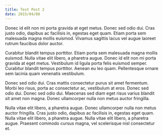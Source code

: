 ```yaml
---
title: Test Post 2
date: 2015/04/08
---
```


Donec id elit non mi porta gravida at eget metus. Donec sed odio dui. Cras justo odio, dapibus ac facilisis in, egestas eget quam. Etiam porta sem malesuada magna mollis euismod. Vivamus sagittis lacus vel augue laoreet rutrum faucibus dolor auctor.

Curabitur blandit tempus porttitor. Etiam porta sem malesuada magna mollis euismod. Nulla vitae elit libero, a pharetra augue. Donec id elit non mi porta gravida at eget metus. Vestibulum id ligula porta felis euismod semper. Curabitur blandit tempus porttitor. Aenean eu leo quam. Pellentesque ornare sem lacinia quam venenatis vestibulum.

Donec sed odio dui. Cras mattis consectetur purus sit amet fermentum. Morbi leo risus, porta ac consectetur ac, vestibulum at eros. Donec sed odio dui. Donec sed odio dui. Maecenas sed diam eget risus varius blandit sit amet non magna. Donec ullamcorper nulla non metus auctor fringilla.

Nulla vitae elit libero, a pharetra augue. Donec ullamcorper nulla non metus auctor fringilla. Cras justo odio, dapibus ac facilisis in, egestas eget quam. Nulla vitae elit libero, a pharetra augue. Nulla vitae elit libero, a pharetra augue. Praesent commodo cursus magna, vel scelerisque nisl consectetur et.
